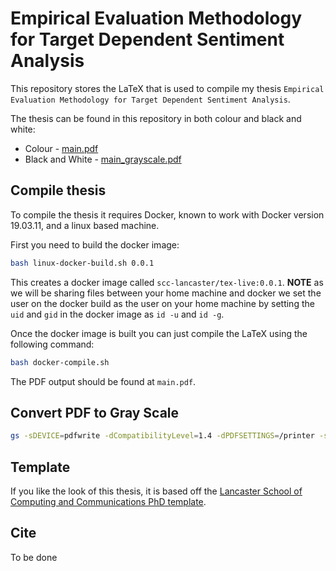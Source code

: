 # Empirical Evaluation Methodology for Target Dependent Sentiment Analysis

This repository stores the LaTeX that is used to compile my thesis `Empirical Evaluation Methodology for Target Dependent Sentiment Analysis`.

The thesis can be found in this repository in both colour and black and white:

* Colour - [main.pdf](./main.pdf)
* Black and White - [main_grayscale.pdf](./main_grayscale.pdf)

## Compile thesis

To compile the thesis it requires Docker, known to work with Docker version 19.03.11, and a linux based machine.

First you need to build the docker image:

``` bash
bash linux-docker-build.sh 0.0.1
```

This creates a docker image called `scc-lancaster/tex-live:0.0.1`. **NOTE** as we will be sharing files between your home machine and docker we set the user on the docker build as the user on your home machine by setting the `uid` and `gid` in the docker image as `id -u` and `id -g`.

Once the docker image is built you can just compile the LaTeX using the following command:

``` bash
bash docker-compile.sh
```

The PDF output should be found at `main.pdf`.


## Convert PDF to Gray Scale



``` bash
gs -sDEVICE=pdfwrite -dCompatibilityLevel=1.4 -dPDFSETTINGS=/printer -sColorConversionStrategy=Gray -dProcessColorModel=/DeviceGray -dNOPAUSE -dQUIET -dBATCH -sOutputFile=main_grayscale.pdf main.pdf
```

## Template

If you like the look of this thesis, it is based off the [Lancaster School of Computing and Communications PhD template](https://github.com/InfoLab21/scc-thesis-template).

## Cite

To be done

